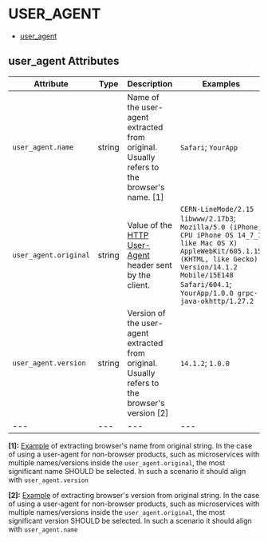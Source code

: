 
<!--- Hugo front matter used to generate the website version of this page:
--->

# USER_AGENT

- [user_agent](#user_agent)


## user_agent Attributes

| Attribute  | Type | Description  | Examples  | Stability |
|---|---|---|---|---|
| `user_agent.name` | string | Name of the user-agent extracted from original. Usually refers to the browser's name. [1] |`Safari`; `YourApp` | ![Experimental](https://img.shields.io/badge/-experimental-blue) |
| `user_agent.original` | string | Value of the [HTTP User-Agent](https://www.rfc-editor.org/rfc/rfc9110.html#field.user-agent) header sent by the client.  |`CERN-LineMode/2.15 libwww/2.17b3`; `Mozilla/5.0 (iPhone; CPU iPhone OS 14_7_1 like Mac OS X) AppleWebKit/605.1.15 (KHTML, like Gecko) Version/14.1.2 Mobile/15E148 Safari/604.1`; `YourApp/1.0.0 grpc-java-okhttp/1.27.2` | ![Stable](https://img.shields.io/badge/-stable-lightgreen) |
| `user_agent.version` | string | Version of the user-agent extracted from original. Usually refers to the browser's version [2] |`14.1.2`; `1.0.0` | ![Experimental](https://img.shields.io/badge/-experimental-blue) |
|---|---|---|---|---|

**[1]:** [Example](https://www.whatsmyua.info) of extracting browser's name from original string. In the case of using a user-agent for non-browser products, such as microservices with multiple names/versions inside the `user_agent.original`, the most significant name SHOULD be selected. In such a scenario it should align with `user_agent.version`

**[2]:** [Example](https://www.whatsmyua.info) of extracting browser's version from original string. In the case of using a user-agent for non-browser products, such as microservices with multiple names/versions inside the `user_agent.original`, the most significant version SHOULD be selected. In such a scenario it should align with `user_agent.name`


